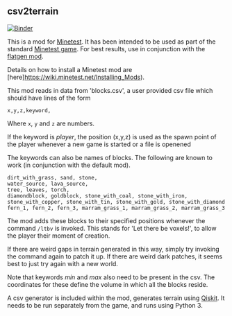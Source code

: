 ## csv2terrain 
[![Binder](https://mybinder.org/badge_logo.svg)](https://mybinder.org/v2/gh/quantumjim/csv2terrain/master?filepath=island_generator_demo.ipynb)

This is a mod for [Minetest](https://github.com/minetest/). It has been intended to be used as part of the standard [Minetest game](https://github.com/minetest/minetest_game). For best results, use in conjunction with the [flatgen mod](https://forum.minetest.net/viewtopic.php?id=8952).

Details on how to install a Minetest mod are [here]https://wiki.minetest.net/Installing_Mods).

This mod reads in data from 'blocks.csv', a user provided csv file which should have lines of the form

`x,y,z,keyword,`

Where `x`, `y` and `z` are numbers. 

If the keyword is *player*, the position (x,y,z) is used as the spawn point of the player whenever a new game is started or a file is openened

The keywords can also be names of blocks. The following are known to work (in conjunction with the default mod).

```
dirt_with_grass, sand, stone, 
water_source, lava_source, 
tree, leaves, torch, 
diamondblock, goldblock, stone_with_coal, stone_with_iron, stone_with_copper, stone_with_tin, stone_with_gold, stone_with_diamond
fern_1, fern_2, fern_3, marram_grass_1, marram_grass_2, marram_grass_3
```

The mod adds these blocks to their specified positions whenever the command `/ltbv` is invoked. This stands for 'Let there be voxels!', to allow the player their moment of creation.

If there are weird gaps in terrain generated in this way, simply try invoking the command again to patch it up. If there are weird dark patches, it seems best to just try again with a new world.

Note that keywords *min* and *max* also need to be present in the csv. The coordinates for these define the volume in which all the blocks reside.

A csv generator is included within the mod, generates terrain using [Qiskit](https://qiskit.org). It needs to be run separately from the game, and runs using Python 3.
